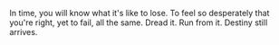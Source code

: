 In time, you will know what it's like to lose. To feel so desperately that you're right, yet to fail, all the same. Dread it. Run from it. Destiny still arrives.
